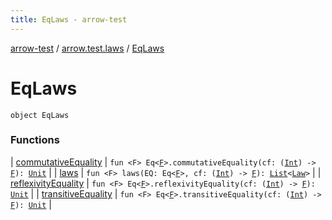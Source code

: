 ```yaml
---
title: EqLaws - arrow-test
---
```


[arrow-test](../../index.html) / [arrow.test.laws](../index.html) / [EqLaws](./index.html)

# EqLaws

`object EqLaws`

### Functions

| [commutativeEquality](commutative-equality.html) | `fun <F> Eq<`[`F`](commutative-equality.html#F)`>.commutativeEquality(cf: (`[`Int`](https://kotlinlang.org/api/latest/jvm/stdlib/kotlin/-int/index.html)`) -> `[`F`](commutative-equality.html#F)`): `[`Unit`](https://kotlinlang.org/api/latest/jvm/stdlib/kotlin/-unit/index.html) |
| [laws](laws.html) | `fun <F> laws(EQ: Eq<`[`F`](laws.html#F)`>, cf: (`[`Int`](https://kotlinlang.org/api/latest/jvm/stdlib/kotlin/-int/index.html)`) -> `[`F`](laws.html#F)`): `[`List`](https://kotlinlang.org/api/latest/jvm/stdlib/kotlin.collections/-list/index.html)`<`[`Law`](../-law/index.html)`>` |
| [reflexivityEquality](reflexivity-equality.html) | `fun <F> Eq<`[`F`](reflexivity-equality.html#F)`>.reflexivityEquality(cf: (`[`Int`](https://kotlinlang.org/api/latest/jvm/stdlib/kotlin/-int/index.html)`) -> `[`F`](reflexivity-equality.html#F)`): `[`Unit`](https://kotlinlang.org/api/latest/jvm/stdlib/kotlin/-unit/index.html) |
| [transitiveEquality](transitive-equality.html) | `fun <F> Eq<`[`F`](transitive-equality.html#F)`>.transitiveEquality(cf: (`[`Int`](https://kotlinlang.org/api/latest/jvm/stdlib/kotlin/-int/index.html)`) -> `[`F`](transitive-equality.html#F)`): `[`Unit`](https://kotlinlang.org/api/latest/jvm/stdlib/kotlin/-unit/index.html) |

